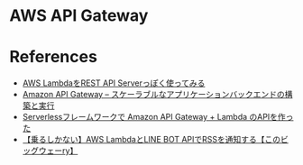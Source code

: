 AWS API Gateway
===============

# References

+ [AWS LambdaをREST API Serverっぽく使ってみる](http://qiita.com/taka4sato/items/3a3875e839403501d835)
+ [Amazon API Gateway – スケーラブルなアプリケーションバックエンドの構築と実行](http://aws.typepad.com/aws_japan/2015/07/amazon-api-gateway-build-and-run-scalable-application-backends.html)
+ [Serverlessフレームワークで Amazon API Gateway + Lambda のAPIを作った](http://tech.pero.li/entry/2016/04/08/142649)
+ [【乗るしかない】AWS LambdaとLINE BOT APIでRSSを通知する【このビッグウェーry】](http://dev.classmethod.jp/cloud/build-line-bot-api-using-lambda/)
